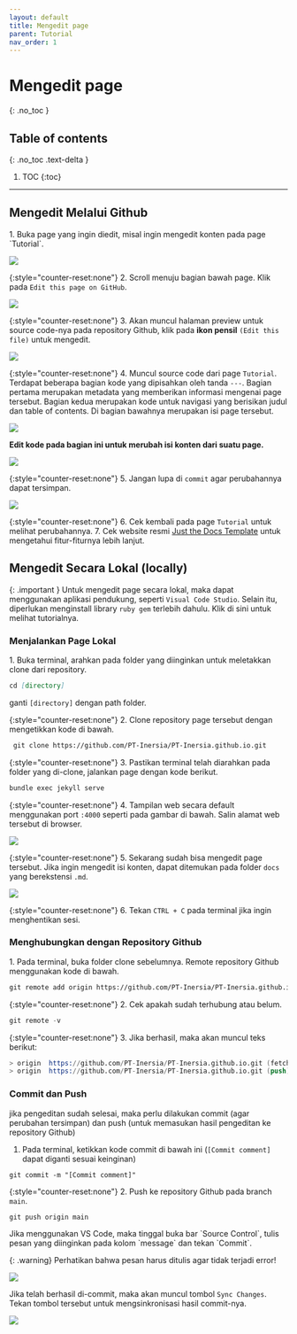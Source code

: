 ```yaml
---
layout: default
title: Mengedit page
parent: Tutorial
nav_order: 1
---
```


# Mengedit page
{: .no_toc }

## Table of contents
{: .no_toc .text-delta }

1. TOC
{:toc}

---

## Mengedit Melalui Github

<div class="code-example" markdown="1">
1. Buka page yang ingin diedit, misal ingin mengedit konten pada page `Tutorial`.

![](../../../assets/images/tutorial/edit/page.jpg)

{:style="counter-reset:none"}
2. Scroll menuju bagian bawah page. Klik pada `Edit this page on GitHub`.

![](../../../assets/images/tutorial/edit/link-page.jpg)

{:style="counter-reset:none"}
3. Akan muncul halaman preview untuk source code-nya pada repository Github, klik pada **ikon pensil** `(Edit this file)` untuk mengedit.

![](../../../assets/images/tutorial/edit/git-page.jpg)

{:style="counter-reset:none"}
4. Muncul source code dari page `Tutorial`. Terdapat beberapa bagian kode yang dipisahkan oleh tanda `---`. Bagian pertama merupakan metadata yang memberikan informasi mengenai page tersebut. Bagian kedua merupakan kode untuk navigasi yang berisikan judul dan table of contents. Di bagian bawahnya merupakan isi page tersebut.

![](../../../assets/images/tutorial/edit/code-page1.jpg)

**Edit kode pada bagian ini untuk merubah isi konten dari suatu page.**

![](../../../assets/images/tutorial/edit/code-page2.jpg)

{:style="counter-reset:none"}
5. Jangan lupa di `commit` agar perubahannya dapat tersimpan.

![](../../../assets/images/tutorial/edit/commit-page.jpg)

{:style="counter-reset:none"}
6. Cek kembali pada page `Tutorial` untuk melihat perubahannya.
7. Cek website resmi [Just the Docs Template](https://just-the-docs.github.io/just-the-docs/) untuk mengetahui fitur-fiturnya lebih lanjut.

</div>

## Mengedit Secara Lokal (locally)

{: .important }
Untuk mengedit page secara lokal, maka dapat menggunakan aplikasi pendukung, seperti `Visual Code Studio`. Selain itu, diperlukan menginstall library `ruby gem` terlebih dahulu. Klik di sini untuk melihat tutorialnya.

### Menjalankan Page Lokal

<div class="code-example" markdown="1">
1. Buka terminal, arahkan pada folder yang diinginkan untuk meletakkan clone dari repository. 

```markdown
cd [directory]
```

ganti `[directory]` dengan path folder.

{:style="counter-reset:none"}
2. Clone repository page tersebut dengan mengetikkan kode di bawah.

```markdown
 git clone https://github.com/PT-Inersia/PT-Inersia.github.io.git
```

{:style="counter-reset:none"}
3. Pastikan terminal telah diarahkan pada folder yang di-clone, jalankan page dengan kode berikut.

```markdown
bundle exec jekyll serve
```

{:style="counter-reset:none"}
4. Tampilan web secara default menggunakan port `:4000` seperti pada gambar di bawah. Salin alamat web tersebut di browser.

![](../../../edit/tutorial/assets/images/server-page.jpg)

{:style="counter-reset:none"}
5. Sekarang sudah bisa mengedit page tersebut. Jika ingin mengedit isi konten, dapat ditemukan pada folder `docs` yang berekstensi `.md`. 

![](../../../edit/tutorial/assets/images/docs-page.jpg)

{:style="counter-reset:none"}
6. Tekan `CTRL + C` pada terminal jika ingin menghentikan sesi.

</div>

### Menghubungkan dengan Repository Github

<div class="code-example" markdown="1">
1. Pada terminal, buka folder clone sebelumnya. Remote repository Github menggunakan kode di bawah.

```markdown
git remote add origin https://github.com/PT-Inersia/PT-Inersia.github.io.git
```

{:style="counter-reset:none"}
2. Cek apakah sudah terhubung atau belum.

```js
git remote -v
```

{:style="counter-reset:none"}
3. Jika berhasil, maka akan muncul teks berikut:

```s
> origin  https://github.com/PT-Inersia/PT-Inersia.github.io.git (fetch)
> origin  https://github.com/PT-Inersia/PT-Inersia.github.io.git (push)
```

</div>

### Commit dan Push

jika pengeditan sudah selesai, maka perlu dilakukan commit (agar perubahan tersimpan) dan push (untuk memasukan hasil pengeditan ke repository Github)

<div class="code-example" markdown="1">

1. Pada terminal, ketikkan kode commit di bawah ini (`[Commit comment]` dapat diganti sesuai keinginan)

```
git commit -m "[Commit comment]"
```

{:style="counter-reset:none"}
2. Push ke repository Github pada branch `main`.

```
git push origin main
```

</div>

<div class="code-example" markdown="1">
Jika menggunakan VS Code, maka tinggal buka bar `Source Control`, tulis pesan yang diinginkan pada kolom `message` dan tekan `Commit`. 

{: .warning}
Perhatikan bahwa pesan harus ditulis agar tidak terjadi error!

![](../../../edit/tutorial/assets/images/commit2-page.jpg)

Jika telah berhasil di-commit, maka akan muncul tombol `Sync Changes`. Tekan tombol tersebut untuk mengsinkronisasi hasil commit-nya.

![](../../../edit/tutorial/assets/images/sync-page.jpg)
</div>

